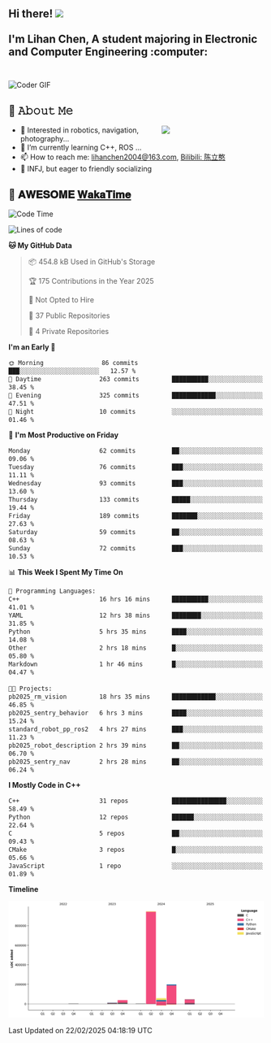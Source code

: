 <h2 align="left">
 <abc>
  <br>Hi there! <img src="https://user-images.githubusercontent.com/42378118/110234147-e3259600-7f4e-11eb-95be-0c4047144dea.gif" width="30"><br>
  <br> I'm Lihan Chen, A student majoring in Electronic and Computer Engineering :computer:<br>
  <br>
 </abc>
</h2>

<img align="center" src="https://media.giphy.com/media/SWoSkN6DxTszqIKEqv/giphy.gif" alt="Coder GIF" width="500">

## :book: 𝙰𝚋𝚘𝚞𝚝 𝙼𝚎

<img align="right" width="40%" src="https://github-readme-stats.vercel.app/api?username=LihanChen2004&show_icons=true&icon_color=CE1D2D&text_color=718096&bg_color=ffffff&hide_title=true" />

- 🌟 Interested in robotics, navigation, photography...
- 🌱 I’m currently learning C++, ROS ... 
- 📫 How to reach me: lihanchen2004@163.com, [Bilibili: 陈立憨](https://space.bilibili.com/170786212)
- 👯 INFJ, but eager to friendly socializing

## 📜 𝐀𝐖𝐄𝐒𝐎𝐌𝐄 [𝐖𝐚𝐤𝐚𝐓𝐢𝐦𝐞](https://github.com/anmol098/waka-readme-stats)

<!--START_SECTION:waka-->
![Code Time](http://img.shields.io/badge/Code%20Time-840%20hrs%2024%20mins-blue)

![Lines of code](https://img.shields.io/badge/From%20Hello%20World%20I%27ve%20Written-1.3%20million%20lines%20of%20code-blue)

**🐱 My GitHub Data** 

> 📦 454.8 kB Used in GitHub's Storage 
 > 
> 🏆 175 Contributions in the Year 2025
 > 
> 🚫 Not Opted to Hire
 > 
> 📜 37 Public Repositories 
 > 
> 🔑 4 Private Repositories 
 > 
**I'm an Early 🐤** 

```text
🌞 Morning                86 commits          ███░░░░░░░░░░░░░░░░░░░░░░   12.57 % 
🌆 Daytime                263 commits         ██████████░░░░░░░░░░░░░░░   38.45 % 
🌃 Evening                325 commits         ████████████░░░░░░░░░░░░░   47.51 % 
🌙 Night                  10 commits          ░░░░░░░░░░░░░░░░░░░░░░░░░   01.46 % 
```
📅 **I'm Most Productive on Friday** 

```text
Monday                   62 commits          ██░░░░░░░░░░░░░░░░░░░░░░░   09.06 % 
Tuesday                  76 commits          ███░░░░░░░░░░░░░░░░░░░░░░   11.11 % 
Wednesday                93 commits          ███░░░░░░░░░░░░░░░░░░░░░░   13.60 % 
Thursday                 133 commits         █████░░░░░░░░░░░░░░░░░░░░   19.44 % 
Friday                   189 commits         ███████░░░░░░░░░░░░░░░░░░   27.63 % 
Saturday                 59 commits          ██░░░░░░░░░░░░░░░░░░░░░░░   08.63 % 
Sunday                   72 commits          ███░░░░░░░░░░░░░░░░░░░░░░   10.53 % 
```


📊 **This Week I Spent My Time On** 

```text
💬 Programming Languages: 
C++                      16 hrs 16 mins      ██████████░░░░░░░░░░░░░░░   41.01 % 
YAML                     12 hrs 38 mins      ████████░░░░░░░░░░░░░░░░░   31.85 % 
Python                   5 hrs 35 mins       ████░░░░░░░░░░░░░░░░░░░░░   14.08 % 
Other                    2 hrs 18 mins       █░░░░░░░░░░░░░░░░░░░░░░░░   05.80 % 
Markdown                 1 hr 46 mins        █░░░░░░░░░░░░░░░░░░░░░░░░   04.47 % 

🐱‍💻 Projects: 
pb2025_rm_vision         18 hrs 35 mins      ████████████░░░░░░░░░░░░░   46.85 % 
pb2025_sentry_behavior   6 hrs 3 mins        ████░░░░░░░░░░░░░░░░░░░░░   15.24 % 
standard_robot_pp_ros2   4 hrs 27 mins       ███░░░░░░░░░░░░░░░░░░░░░░   11.23 % 
pb2025_robot_description 2 hrs 39 mins       ██░░░░░░░░░░░░░░░░░░░░░░░   06.70 % 
pb2025_sentry_nav        2 hrs 28 mins       ██░░░░░░░░░░░░░░░░░░░░░░░   06.24 % 
```

**I Mostly Code in C++** 

```text
C++                      31 repos            ███████████████░░░░░░░░░░   58.49 % 
Python                   12 repos            ██████░░░░░░░░░░░░░░░░░░░   22.64 % 
C                        5 repos             ██░░░░░░░░░░░░░░░░░░░░░░░   09.43 % 
CMake                    3 repos             █░░░░░░░░░░░░░░░░░░░░░░░░   05.66 % 
JavaScript               1 repo              ░░░░░░░░░░░░░░░░░░░░░░░░░   01.89 % 
```



**Timeline**

![Lines of Code chart](https://raw.githubusercontent.com/LihanChen2004/LihanChen2004/main/assets/bar_graph.png)


 Last Updated on 22/02/2025 04:18:19 UTC
<!--END_SECTION:waka-->

<!--
**LihanChen2004/LihanChen2004** is a ✨ _special_ ✨ repository because its `README.md` (this file) appears on your GitHub profile.

Here are some ideas to get you started:

- 🔭 I’m currently working on ...
- 🌱 I’m currently learning ...
- 👯 I’m looking to collaborate on ...
- 🤔 I’m looking for help with ...
- 💬 Ask me about ...
- 📫 How to reach me: ...
- 😄 Pronouns: ...
- ⚡ Fun fact: ...
-->
